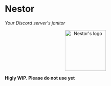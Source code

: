 # Nestor
*Your Discord server's janitor*

<div style="text-align: center; width: 100%;">
    <img style="margin: auto;" height="128px" src="http://files.herrcrazi.tk/nestor.png" alt="Nestor's logo"/>
</div>

**Higly WIP. Please do not use yet**
